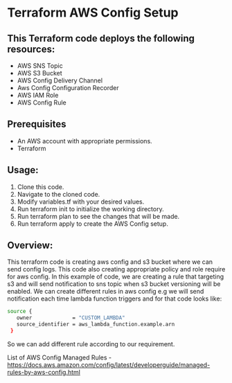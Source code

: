 # Terraform AWS Config Setup
## This Terraform code deploys the following resources:

- AWS SNS Topic
- AWS S3 Bucket
- AWS Config Delivery Channel
- Aws Config Configuration Recorder
- AWS IAM Role
- AWS Config Rule

## Prerequisites
- An AWS account with appropriate permissions.
- Terraform

## Usage: 
1. Clone this code.
2. Navigate to the cloned code.
3. Modify variables.tf with your desired values.
4. Run terraform init to initialize the working directory.
5. Run terraform plan to see the changes that will be made.
6. Run terraform apply to create the AWS Config setup.

## Overview: 

 This terraform code is creating aws config and s3 bucket where we can send config logs. This code also creating appropriate policy and role require for aws config. In this example of code, we are creating a rule that targeting s3 and will send notification to sns topic when s3 bucket versioning will be enabled. We can create different rules in aws config e.g we will send notification each time lambda function triggers and for that code looks like:
 ```sh
source {
    owner             = "CUSTOM_LAMBDA"
    source_identifier = aws_lambda_function.example.arn
  }
```
So we can add different rule according to our requirement.

List of AWS Config Managed Rules - https://docs.aws.amazon.com/config/latest/developerguide/managed-rules-by-aws-config.html
